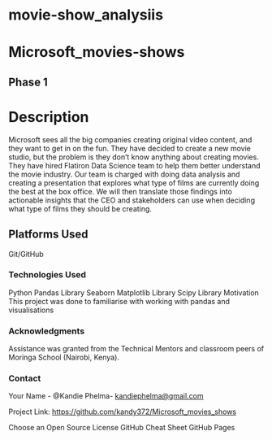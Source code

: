 # movie-show_analysiis
# Microsoft_movies-shows
## Phase 1
# Description
Microsoft sees all the big companies creating original video content, and they want to get in on the fun. They have decided to create a new movie studio, but the problem is they don’t know anything about creating movies. 
They have hired Flatiron Data Science team to help them better understand the movie industry.
 Our team is charged with doing data analysis and creating a presentation that explores what type of films are currently doing the best at the box office. 
We will then translate those findings into actionable insights that the CEO and stakeholders  can use when deciding what type of films they should be creating.


## Platforms Used

Git/GitHub
### Technologies Used
Python
Pandas Library
Seaborn
Matplotlib Library
Scipy Library
Motivation
This project was done to familiarise with working with pandas and visualisations

### Acknowledgments

Assistance was granted from the Technical Mentors  and classroom peers of Moringa School (Nairobi, Kenya).
### Contact
Your Name - @Kandie Phelma- kandiephelma@gmail.com

Project Link: https://github.com/kandy372/Microsoft_movies_shows

Choose an Open Source License
GitHub Cheat Sheet
GitHub Pages
